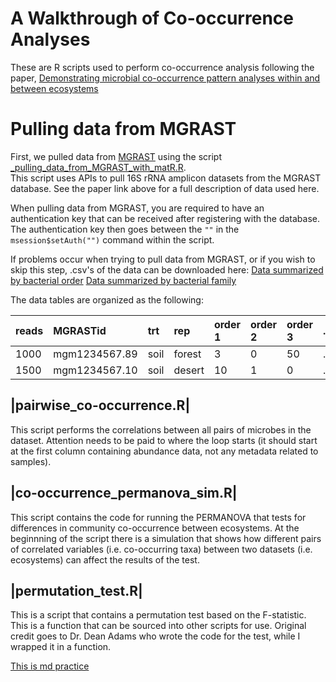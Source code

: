 A Walkthrough of Co-occurrence Analyses
=============

These are R scripts used to perform co-occurrence analysis following the paper,
 [Demonstrating microbial co-occurrence pattern analyses within and between ecosystems](http://journal.frontiersin.org/Journal/10.3389/fmicb.2014.00358/full)

Pulling data from MGRAST
===========

First, we pulled data from [MGRAST](http://metagenomics.anl.gov/) using the script
 [_pulling_data_from_MGRAST_with_matR.R](https://raw.githubusercontent.com/ryanjw/co-occurrence/master/pulling_data_from_MGRAST_with_matR.R).  
This script uses APIs to pull 16S rRNA amplicon datasets from the MGRAST database. See the paper link above for a full description of data used here.  

When pulling data from MGRAST, you are required to have an authentication key that can be received after registering with the database.  The authentication 
key then goes between the ``""`` in the ``msession$setAuth("")`` command within the script.    

If problems occur when trying to pull data from MGRAST, or if you wish to skip this step, .csv's of the data can be downloaded here:
[Data summarized by bacterial order](https://github.com/ryanjw/co-occurrence/blob/master/data/total_order_info.csv)
[Data summarized by bacterial family](https://github.com/ryanjw/co-occurrence/blob/master/data/total_family_info.csv)

The data tables are organized as the following:

|reads |MGRASTid |trt |rep |order 1 |order 2 |order 3 |... |
|:-----|:--------|:---|:---|:-------|:-------|:-------|:---|
|1000 |mgm1234567.89 |soil |forest |3 |0 |50 |... |
|1500 |mgm1234567.10 |soil |desert |10 |1 |0 |... |

|pairwise_co-occurrence.R|
--------------------------

This script performs the correlations between all pairs of microbes in the dataset.  Attention needs to be paid to where the loop starts (it should start at the first column containing abundance data, not any metadata related to samples).

|co-occurrence_permanova_sim.R|
-------------------------------

This script contains the code for running the PERMANOVA that tests for differences in community co-occurrence between ecosystems.  At the beginnning of the script there is a simulation that shows how different pairs of correlated variables (i.e. co-occurring taxa) between two datasets (i.e. ecosystems) can affect the results of the test. 

|permutation_test.R|
--------------------

This is a script that contains a permutation test based on the F-statistic.  This is a function that can be sourced into other scripts for use.  Original credit goes to Dr. Dean Adams who wrote the code for the test, while I wrapped it in a function.


[This is md practice](http://co-occurrence.readthedocs.org/en/latest/practice/)

